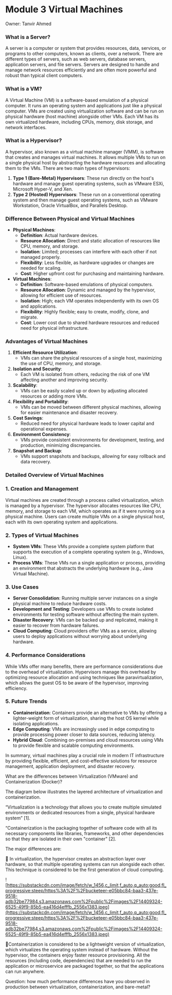 # Module 3 Virtual Machines

Owner: Tanvir Ahmed

### What is a Server?

A server is a computer or system that provides resources, data, services, or programs to other computers, known as clients, over a network. There are different types of servers, such as web servers, database servers, application servers, and file servers. Servers are designed to handle and manage network resources efficiently and are often more powerful and robust than typical client computers.

### What is a VM?

A Virtual Machine (VM) is a software-based emulation of a physical computer. It runs an operating system and applications just like a physical computer. VMs are created using virtualization software and can be run on physical hardware (host machine) alongside other VMs. Each VM has its own virtualized hardware, including CPUs, memory, disk storage, and network interfaces.

### What is a Hypervisor?

A hypervisor, also known as a virtual machine manager (VMM), is software that creates and manages virtual machines. It allows multiple VMs to run on a single physical host by abstracting the hardware resources and allocating them to the VMs. There are two main types of hypervisors:

1. **Type 1 (Bare-Metal) Hypervisors**: These run directly on the host's hardware and manage guest operating systems, such as VMware ESXi, Microsoft Hyper-V, and Xen.
2. **Type 2 (Hosted) Hypervisors**: These run on a conventional operating system and then manage guest operating systems, such as VMware Workstation, Oracle VirtualBox, and Parallels Desktop.

### Difference Between Physical and Virtual Machines

- **Physical Machines**:
    - **Definition**: Actual hardware devices.
    - **Resource Allocation**: Direct and static allocation of resources like CPU, memory, and storage.
    - **Isolation**: Limited; processes can interfere with each other if not managed properly.
    - **Flexibility**: Less flexible, as hardware upgrades or changes are needed for scaling.
    - **Cost**: Higher upfront cost for purchasing and maintaining hardware.
- **Virtual Machines**:
    - **Definition**: Software-based emulations of physical computers.
    - **Resource Allocation**: Dynamic and managed by the hypervisor, allowing for efficient use of resources.
    - **Isolation**: High; each VM operates independently with its own OS and applications.
    - **Flexibility**: Highly flexible; easy to create, modify, clone, and migrate.
    - **Cost**: Lower cost due to shared hardware resources and reduced need for physical infrastructure.

### Advantages of Virtual Machines

1. **Efficient Resource Utilization**:
    - VMs can share the physical resources of a single host, maximizing the use of CPU, memory, and storage.
2. **Isolation and Security**:
    - Each VM is isolated from others, reducing the risk of one VM affecting another and improving security.
3. **Scalability**:
    - VMs can be easily scaled up or down by adjusting allocated resources or adding more VMs.
4. **Flexibility and Portability**:
    - VMs can be moved between different physical machines, allowing for easier maintenance and disaster recovery.
5. **Cost Savings**:
    - Reduced need for physical hardware leads to lower capital and operational expenses.
6. **Environment Consistency**:
    - VMs provide consistent environments for development, testing, and production, minimizing discrepancies.
7. **Snapshot and Backup**:
    - VMs support snapshots and backups, allowing for easy rollback and data recovery.

### Detailed Overview of Virtual Machines

### 1. **Creation and Management**

Virtual machines are created through a process called virtualization, which is managed by a hypervisor. The hypervisor allocates resources like CPU, memory, and storage to each VM, which operates as if it were running on a physical machine. Users can create multiple VMs on a single physical host, each with its own operating system and applications.

### 2. **Types of Virtual Machines**

- **System VMs**: These VMs provide a complete system platform that supports the execution of a complete operating system (e.g., Windows, Linux).
- **Process VMs**: These VMs run a single application or process, providing an environment that abstracts the underlying hardware (e.g., Java Virtual Machine).

### 3. **Use Cases**

- **Server Consolidation**: Running multiple server instances on a single physical machine to reduce hardware costs.
- **Development and Testing**: Developers use VMs to create isolated environments for testing software without affecting the main system.
- **Disaster Recovery**: VMs can be backed up and replicated, making it easier to recover from hardware failures.
- **Cloud Computing**: Cloud providers offer VMs as a service, allowing users to deploy applications without worrying about underlying hardware.

### 4. **Performance Considerations**

While VMs offer many benefits, there are performance considerations due to the overhead of virtualization. Hypervisors manage this overhead by optimizing resource allocation and using techniques like paravirtualization, which allows the guest OS to be aware of the hypervisor, improving efficiency.

### 5. **Future Trends**

- **Containerization**: Containers provide an alternative to VMs by offering a lighter-weight form of virtualization, sharing the host OS kernel while isolating applications.
- **Edge Computing**: VMs are increasingly used in edge computing to provide processing power closer to data sources, reducing latency.
- **Hybrid Cloud**: Combining on-premises and cloud resources using VMs to provide flexible and scalable computing environments.

In summary, virtual machines play a crucial role in modern IT infrastructure by providing flexible, efficient, and cost-effective solutions for resource management, application deployment, and disaster recovery.

What are the differences between Virtualization (VMware) and Containerization (Docker)?

The diagram below illustrates the layered architecture of virtualization and containerization.

“Virtualization is a technology that allows you to create multiple simulated environments or dedicated resources from a single, physical hardware system” [1].

“Containerization is the packaging together of software code with all its necessary components like libraries, frameworks, and other dependencies so that they are isolated in their own "container" [2].

The major differences are:

🔹 In virtualization, the hypervisor creates an abstraction layer over hardware, so that multiple operating systems can run alongside each other. This technique is considered to be the first generation of cloud computing.

![https://substackcdn.com/image/fetch/w_1456,c_limit,f_auto,q_auto:good,fl_progressive:steep/https%3A%2F%2Fbucketeer-e05bbc84-baa3-437e-9518-adb32be77984.s3.amazonaws.com%2Fpublic%2Fimages%2F14409324-6525-49f9-85b5-ea416d4efffb_2556x1383.jpeg](https://substackcdn.com/image/fetch/w_1456,c_limit,f_auto,q_auto:good,fl_progressive:steep/https%3A%2F%2Fbucketeer-e05bbc84-baa3-437e-9518-adb32be77984.s3.amazonaws.com%2Fpublic%2Fimages%2F14409324-6525-49f9-85b5-ea416d4efffb_2556x1383.jpeg)

🔹Containerization is considered to be a lightweight version of virtualization, which virtualizes the operating system instead of hardware. Without the hypervisor, the containers enjoy faster resource provisioning. All the resources (including code, dependencies) that are needed to run the application or microservice are packaged together, so that the applications can run anywhere.

Question: how much performance differences have you observed in production between virtualization, containerization, and bare-metal?